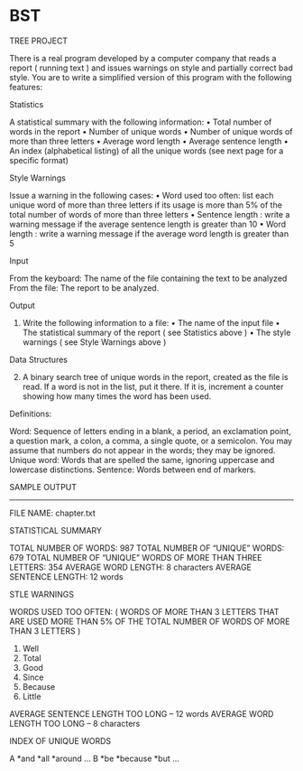 # BST
 TREE PROJECT

There is a real program developed by a computer company that reads a report ( running text ) and issues warnings on style and partially correct bad style. You are to write a simplified version of this program with the following features:

Statistics

A statistical summary with the following information:
    • Total number of words in the report
    • Number of unique words
    • Number of unique words of more than three letters
    • Average word length 
    • Average sentence length
    • An index (alphabetical listing) of all the unique words (see next page for a specific format) 

Style Warnings

Issue a warning in the following cases:
    • Word used too often: list each unique word of more than three letters if its usage is more than 5% of the total number of words of more than three letters
    • Sentence length : write a warning message if the average sentence length is greater than 10
    • Word length : write a warning message if the average word length is greater than 5

Input

From the keyboard:  The name of the file containing the text to be analyzed
From the file:  The report to be analyzed. 

Output

1. Write the following information to a file:
    • The name of the input file
    • The statistical summary of the report ( see Statistics above )
    • The style warnings ( see Style Warnings above )

Data Structures

2. A binary search tree of unique words in the report, created as the file is read. If a word is not in the list, put it there. If it is, increment a counter showing how many times the word has been used.

Definitions:

Word: Sequence of letters ending in a blank, a period, an exclamation point, a question mark, a colon, a comma, a single quote, or a semicolon. You may assume that numbers do not appear in the words; they may be ignored.
Unique word: Words that are spelled the same, ignoring uppercase and lowercase distinctions.
Sentence: Words between end of markers.

SAMPLE OUTPUT

_________________________________________________________________________


FILE NAME: chapter.txt

STATISTICAL SUMMARY

TOTAL NUMBER OF WORDS: 987
TOTAL NUMBER OF “UNIQUE” WORDS: 679
TOTAL NUMBER OF “UNIQUE” WORDS OF MORE THAN THREE LETTERS: 354
AVERAGE WORD LENGTH: 8 characters 
AVERAGE SENTENCE LENGTH: 12 words

STLE WARNINGS

WORDS USED TOO OFTEN: (  WORDS OF MORE THAN 3 LETTERS THAT ARE USED MORE THAN 5% OF THE TOTAL NUMBER   OF WORDS OF MORE THAN 3 LETTERS )

1) Well
2) Total
3) Good
4) Since
5) Because
6) Little 

AVERAGE SENTENCE LENGTH TOO LONG – 12 words
AVERAGE WORD LENGTH TOO LONG – 8 characters 

INDEX OF UNIQUE WORDS

     
   A
*and
*all
*around
…
   B
*be
*because
*but
…
